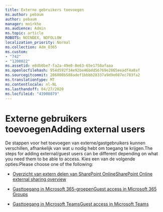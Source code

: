 ```yaml
---
title: Externe gebruikers toevoegen
ms.author: pebaum
author: pebaum
manager: mnirkhe
ms.audience: Admin
ms.topic: article
ROBOTS: NOINDEX, NOFOLLOW
localization_priority: Normal
ms.collection: Adm_O365
ms.custom:
- "742"
- "1200022"
ms.assetid: e8db0be7-fa2a-49e0-8e63-65e1750afaaa
ms.openlocfilehash: 954d592f34e92be46bdd56769e2865eeadf4a8af
ms.sourcegitcommit: 286000b588adef1bbbb28337a9d9e087ec783fa2
ms.translationtype: MT
ms.contentlocale: nl-NL
ms.lasthandoff: 04/27/2020
ms.locfileid: "43908879"
---
```

# <a name="adding-external-users"></a><span data-ttu-id="bdea7-102">Externe gebruikers toevoegen</span><span class="sxs-lookup"><span data-stu-id="bdea7-102">Adding external users</span></span>

<span data-ttu-id="bdea7-103">De stappen voor het toevoegen van externe/gastgebruikers kunnen verschillen, afhankelijk van wat u nodig hebt om toegang te krijgen.</span><span class="sxs-lookup"><span data-stu-id="bdea7-103">The steps for adding external/guest users can be different depending on what you need them to be able to access.</span></span> <span data-ttu-id="bdea7-104">Kies een van de volgende opties:</span><span class="sxs-lookup"><span data-stu-id="bdea7-104">Please choose one of the following:</span></span>
  
- [<span data-ttu-id="bdea7-105">Overzicht van extern delen van SharePoint Online</span><span class="sxs-lookup"><span data-stu-id="bdea7-105">SharePoint Online external sharing overview</span></span>](https://docs.microsoft.com/sharepoint/external-sharing-overview)

- [<span data-ttu-id="bdea7-106">Gasttoegang in Microsoft 365-groepen</span><span class="sxs-lookup"><span data-stu-id="bdea7-106">Guest access in Microsoft 365 Groups</span></span>](https://support.office.com/article/guest-access-in-office-365-groups-bfc7a840-868f-4fd6-a390-f347bf51aff6)

- [<span data-ttu-id="bdea7-107">Gasttoegang in Microsoft Teams</span><span class="sxs-lookup"><span data-stu-id="bdea7-107">Guest access in Microsoft Teams</span></span>](https://docs.microsoft.com/microsoftteams/guest-access-checklist)
